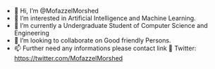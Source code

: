 - 👋 Hi, I’m @MofazzelMorshed
- 👀 I’m interested in Artificial Intelligence and Machine Learning.
- 🌱 I’m currently a Undergraduate Student of Computer Science and Engineering 
- 💞️ I’m looking to collaborate on Good friendly Persons.
- 📫 Further need any informations please contact link 🔗 Twitter: https://twitter.com/MofazzelMorshed
<!---
MofazzelMorshed/MofazzelMorshed is a ✨ special ✨ repository because its `README.md` (this file) appears on your GitHub profile.
You can click the Preview link to take a look at your changes.
--->
